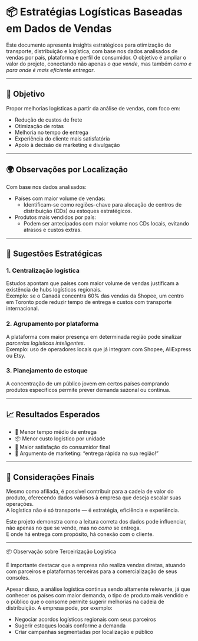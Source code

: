 # 📦 Estratégias Logísticas Baseadas em Dados de Vendas

Este documento apresenta insights estratégicos para otimização de transporte, distribuição e logística, com base nos dados analisados de vendas por país, plataforma e perfil de consumidor. O objetivo é ampliar o valor do projeto, conectando não apenas *o que vende*, mas também *como e para onde é mais eficiente entregar*.

---

## 🚛 Objetivo

Propor melhorias logísticas a partir da análise de vendas, com foco em:

- Redução de custos de frete
- Otimização de rotas
- Melhoria no tempo de entrega
- Experiência do cliente mais satisfatória
- Apoio à decisão de marketing e divulgação

---

## 🌍 Observações por Localização

Com base nos dados analisados:

- Países com maior volume de vendas:
  - Identificam-se como regiões-chave para alocação de centros de distribuição (CDs) ou estoques estratégicos.
- Produtos mais vendidos por país:
  - Podem ser antecipados com maior volume nos CDs locais, evitando atrasos e custos extras.

---

## 🧭 Sugestões Estratégicas

### 1. Centralização logística
Estudos apontam que países com maior volume de vendas justificam a existência de hubs logísticos regionais.  
Exemplo: se o Canadá concentra 60% das vendas da Shopee, um centro em Toronto pode reduzir tempo de entrega e custos com transporte internacional.

### 2. Agrupamento por plataforma
A plataforma com maior presença em determinada região pode sinalizar *parcerias logísticas inteligentes*.  
Exemplo: uso de operadores locais que já integram com Shopee, AliExpress ou Etsy.

### 3. Planejamento de estoque
A concentração de um público jovem em certos países comprando produtos específicos permite prever demanda sazonal ou contínua.

---

## 📈 Resultados Esperados

- 🚚 Menor tempo médio de entrega
- 📦 Menor custo logístico por unidade
- 🧡 Maior satisfação do consumidor final
- 💬 Argumento de marketing: “entrega rápida na sua região!”

---

## 🤝 Considerações Finais

Mesmo como afiliada, é possível contribuir para a cadeia de valor do produto, oferecendo dados valiosos à empresa que deseja escalar suas operações.  
A logística não é só transporte — é estratégia, eficiência e experiência.

Este projeto demonstra como a leitura correta dos dados pode influenciar, não apenas no que se vende, mas no *como* se entrega.  
E onde há entrega com propósito, há conexão com o cliente.

---

📦 Observação sobre Terceirização Logística

É importante destacar que a empresa não realiza vendas diretas, atuando com parceiros e plataformas terceiras para a comercialização de seus consoles.

Apesar disso, a análise logística continua sendo altamente relevante, já que conhecer os países com maior demanda, o tipo de produto mais vendido e o público que o consome permite sugerir melhorias na cadeia de distribuição. A empresa pode, por exemplo:

- Negociar acordos logísticos regionais com seus parceiros
- Sugerir estoques locais conforme a demanda
- Criar campanhas segmentadas por localização e público
